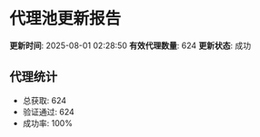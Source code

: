 # 代理池更新报告

**更新时间**: 2025-08-01 02:28:50
**有效代理数量**: 624
**更新状态**:  成功

## 代理统计
- 总获取: 624
- 验证通过: 624
- 成功率: 100%
